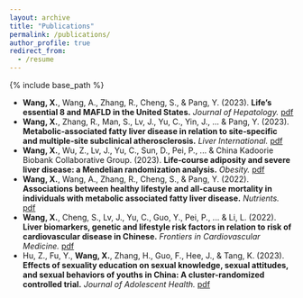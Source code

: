 ```yaml
---
layout: archive
title: "Publications"
permalink: /publications/
author_profile: true
redirect_from:
  - /resume
---
```


{% include base_path %}

* **Wang, X.**, Wang, A., Zhang, R., Cheng, S., & Pang, Y. (2023). **Life’s essential 8 and MAFLD in the United States.** *Journal of Hepatology.* [pdf](https://www.journal-of-hepatology.eu/article/S0168-8278(22)03152-X/fulltext)
* **Wang, X.**, Zhang, R., Man, S., Lv, J., Yu, C., Yin, J., ... & Pang, Y. (2023). **Metabolic‐associated fatty liver disease in relation to site‐specific and multiple‐site subclinical atherosclerosis.** *Liver International.* [pdf](https://onlinelibrary.wiley.com/doi/abs/10.1111/liv.15591) 
* **Wang, X.**, Wu, Z., Lv, J., Yu, C., Sun, D., Pei, P., ... & China Kadoorie Biobank Collaborative Group. (2023). **Life‐course adiposity and severe liver disease: a Mendelian randomization analysis.** *Obesity.* [pdf](https://onlinelibrary.wiley.com/doi/abs/10.1002/oby.23913)
* **Wang, X.**, Wang, A., Zhang, R., Cheng, S., & Pang, Y. (2022). **Associations between healthy lifestyle and all-cause mortality in individuals with metabolic associated fatty liver disease.** *Nutrients.* [pdf](https://www.mdpi.com/2072-6643/14/20/4222)
* **Wang, X.**, Cheng, S., Lv, J., Yu, C., Guo, Y., Pei, P., ... & Li, L. (2022). **Liver biomarkers, genetic and lifestyle risk factors in relation to risk of cardiovascular disease in Chinese.** *Frontiers in Cardiovascular Medicine.* [pdf](https://www.frontiersin.org/journals/cardiovascular-medicine/articles/10.3389/fcvm.2022.938902/full)
* Hu, Z., Fu, Y., **Wang, X.**, Zhang, H., Guo, F., Hee, J., & Tang, K. (2023). **Effects of sexuality education on sexual knowledge, sexual attitudes, and sexual behaviors of youths in China: A cluster-randomized controlled trial.** *Journal of Adolescent Health.* [pdf](https://www.jahonline.org/article/S1054-139X(22)00776-5/pdf)
